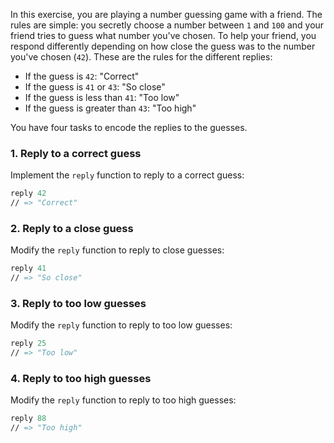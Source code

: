 In this exercise, you are playing a number guessing game with a friend. The rules are simple: you secretly choose a number between `1` and `100` and your friend tries to guess what number you've chosen. To help your friend, you respond differently depending on how close the guess was to the number you've chosen (`42`). These are the rules for the different replies:

- If the guess is `42`: "Correct"
- If the guess is `41` or `43`: "So close"
- If the guess is less than `41`: "Too low"
- If the guess is greater than `43`: "Too high"

You have four tasks to encode the replies to the guesses.

### 1. Reply to a correct guess

Implement the `reply` function to reply to a correct guess:

```fsharp
reply 42
// => "Correct"
```

### 2. Reply to a close guess

Modify the `reply` function to reply to close guesses:

```fsharp
reply 41
// => "So close"
```

### 3. Reply to too low guesses

Modify the `reply` function to reply to too low guesses:

```fsharp
reply 25
// => "Too low"
```

### 4. Reply to too high guesses

Modify the `reply` function to reply to too high guesses:

```fsharp
reply 88
// => "Too high"
```
